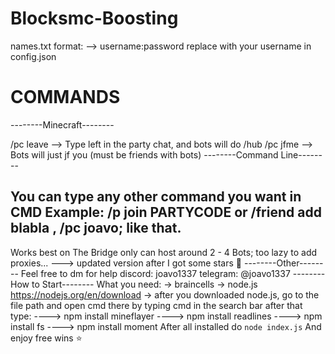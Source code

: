 # Blocksmc-Boosting

names.txt format:
--> username:password
replace with your username in config.json

# COMMANDS
--------Minecraft--------

/pc leave --> Type left in the party chat, and bots will do /hub
/pc jfme --> Bots will just jf you (must be friends with bots)
--------Command Line--------

You can type any other command you want in CMD
Example: /p join PARTYCODE or /friend add blabla , /pc joavo; like that.
----------------

Works best on The Bridge
only can host around 2 - 4 Bots; too lazy to add proxies...
---> updated version after I got some stars 🤩
--------Other--------
Feel free to dm for help discord: joavo1337 telegram: @joavo1337
--------How to Start--------
What you need:
-> braincells
-> node.js https://nodejs.org/en/download
-> after you downloaded node.js, go to the file path and open cmd there by typing cmd in the search bar after that type:
----> npm install mineflayer
----> npm install readlines
----> npm install fs
----> npm install moment
After all installed do `node index.js`
And enjoy free wins ⭐
